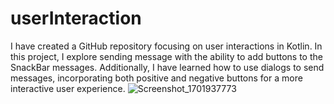 # userInteraction
I have created a GitHub repository focusing on user interactions in Kotlin. In this project, I explore sending message with the ability to add buttons to the SnackBar messages. Additionally, I have learned how to use dialogs to send messages, incorporating both positive and negative buttons for a more interactive user experience.
![Screenshot_1701937773](https://github.com/birkancekic/userInteraction/assets/123369904/b081be16-d64b-4b24-8f83-5f25cadbe049)

